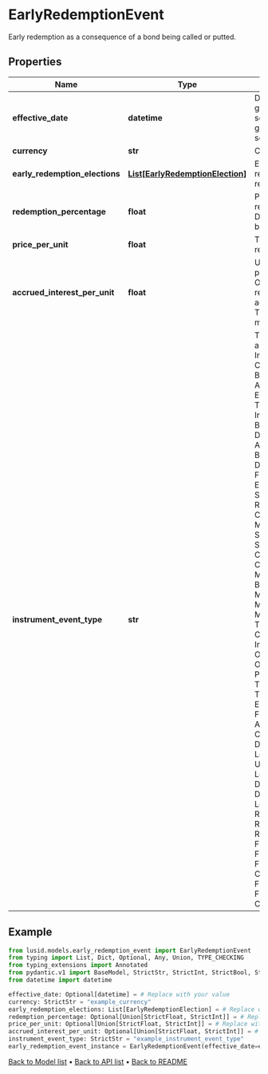 # EarlyRedemptionEvent

Early redemption as a consequence of a bond being called or putted.
## Properties
Name | Type | Description | Notes
------------ | ------------- | ------------- | -------------
**effective_date** | **datetime** | Date of redemption.  For internally generated European callables, this is set to the exercise date.  For internally generated American callables, this is set to the start of the exercise period. | [optional] 
**currency** | **str** | Currency of the redemption. | 
**early_redemption_elections** | [**List[EarlyRedemptionElection]**](EarlyRedemptionElection.md) | EarlyRedemptionElection for the redemption.  Used to trigger the redemption. | 
**redemption_percentage** | **float** | Percentage of the original issue that is redeemed, where 0.5 implies 50%.  Defaults to 1 if not set.  Must be between 0 and 1. | [optional] 
**price_per_unit** | **float** | The price, or strike, that each unit is redeemed at. | [optional] 
**accrued_interest_per_unit** | **float** | Unpaid accrued interest also repaid as part of the redemption, per unit.  Optional field.  If left empty, will be resolved internally by calculating the accrued owed on the EffectiveDate.  This process may require additional market data. | [optional] 
**instrument_event_type** | **str** | The Type of Event. The available values are: TransitionEvent, InformationalEvent, OpenEvent, CloseEvent, StockSplitEvent, BondDefaultEvent, CashDividendEvent, AmortisationEvent, CashFlowEvent, ExerciseEvent, ResetEvent, TriggerEvent, RawVendorEvent, InformationalErrorEvent, BondCouponEvent, DividendReinvestmentEvent, AccumulationEvent, BondPrincipalEvent, DividendOptionEvent, MaturityEvent, FxForwardSettlementEvent, ExpiryEvent, ScripDividendEvent, StockDividendEvent, ReverseStockSplitEvent, CapitalDistributionEvent, SpinOffEvent, MergerEvent, FutureExpiryEvent, SwapCashFlowEvent, SwapPrincipalEvent, CreditPremiumCashFlowEvent, CdsCreditEvent, CdxCreditEvent, MbsCouponEvent, MbsPrincipalEvent, BonusIssueEvent, MbsPrincipalWriteOffEvent, MbsInterestDeferralEvent, MbsInterestShortfallEvent, TenderEvent, CallOnIntermediateSecuritiesEvent, IntermediateSecuritiesDistributionEvent, OptionExercisePhysicalEvent, OptionExerciseCashEvent, ProtectionPayoutCashFlowEvent, TermDepositInterestEvent, TermDepositPrincipalEvent, EarlyRedemptionEvent, FutureMarkToMarketEvent, AdjustGlobalCommitmentEvent, ContractInitialisationEvent, DrawdownEvent, LoanInterestRepaymentEvent, UpdateDepositAmountEvent, LoanPrincipalRepaymentEvent, DepositInterestPaymentEvent, DepositCloseEvent, LoanFacilityContractRolloverEvent, RepurchaseOfferEvent, RepoPartialClosureEvent, RepoCashFlowEvent, FlexibleRepoInterestPaymentEvent, FlexibleRepoCashFlowEvent, FlexibleRepoCollateralEvent, ConversionEvent, FlexibleRepoPartialClosureEvent, FlexibleRepoFullClosureEvent, CapletFloorletCashFlowEvent | 
## Example

```python
from lusid.models.early_redemption_event import EarlyRedemptionEvent
from typing import List, Dict, Optional, Any, Union, TYPE_CHECKING
from typing_extensions import Annotated
from pydantic.v1 import BaseModel, StrictStr, StrictInt, StrictBool, StrictFloat, StrictBytes, Field, validator, ValidationError, conlist, constr
from datetime import datetime

effective_date: Optional[datetime] = # Replace with your value
currency: StrictStr = "example_currency"
early_redemption_elections: List[EarlyRedemptionElection] = # Replace with your value
redemption_percentage: Optional[Union[StrictFloat, StrictInt]] = # Replace with your value
price_per_unit: Optional[Union[StrictFloat, StrictInt]] = # Replace with your value
accrued_interest_per_unit: Optional[Union[StrictFloat, StrictInt]] = # Replace with your value
instrument_event_type: StrictStr = "example_instrument_event_type"
early_redemption_event_instance = EarlyRedemptionEvent(effective_date=effective_date, currency=currency, early_redemption_elections=early_redemption_elections, redemption_percentage=redemption_percentage, price_per_unit=price_per_unit, accrued_interest_per_unit=accrued_interest_per_unit, instrument_event_type=instrument_event_type)

```

[Back to Model list](../README.md#documentation-for-models) &#8226; [Back to API list](../README.md#documentation-for-api-endpoints) &#8226; [Back to README](../README.md)

